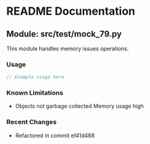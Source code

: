 # README Documentation

## Module: src/test/mock_79.py

This module handles memory issues operations.

### Usage

```javascript
// Example usage here
```

### Known Limitations

- Objects not garbage collected Memory usage high

### Recent Changes

- Refactored in commit ef41d488
